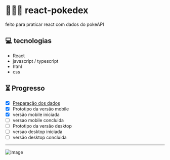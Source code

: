# 👨🏾‍💻 react-pokedex
 feito para praticar react com dados do pokeAPI
 
## 💻 tecnologias
* React
* javascript / typescript
* html
* css
 
## ⏳ Progresso
- [x] [Preparação dos dados](https://pokeapi.co/)
- [x] Prototipo da versão mobile
- [x] versão mobile iniciada
- [ ] versao mobile concluida
- [ ] Prototipo da versão desktop
- [ ] versao desktop iniciada
- [ ] versão desktop concluida
 ---
 ![image](https://user-images.githubusercontent.com/82549355/131420346-81b5f8de-dad8-4c71-abad-e707b73474c0.png)

